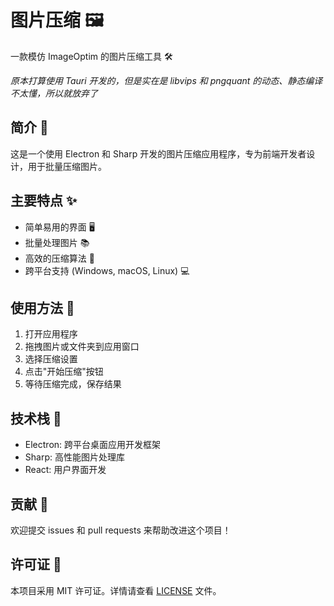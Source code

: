 # 图片压缩 🖼️

一款模仿 ImageOptim 的图片压缩工具 🛠️

*原本打算使用 Tauri 开发的，但是实在是 libvips 和 pngquant 的动态、静态编译不太懂，所以就放弃了*

## 简介 📝

这是一个使用 Electron 和 Sharp 开发的图片压缩应用程序，专为前端开发者设计，用于批量压缩图片。

## 主要特点 ✨

- 简单易用的界面 🖥️
- 批量处理图片 📚
- 高效的压缩算法 🚀
- 跨平台支持 (Windows, macOS, Linux) 💻

## 使用方法 🔧

1. 打开应用程序
2. 拖拽图片或文件夹到应用窗口
3. 选择压缩设置
4. 点击"开始压缩"按钮
5. 等待压缩完成，保存结果

## 技术栈 🔨

- Electron: 跨平台桌面应用开发框架
- Sharp: 高性能图片处理库
- React: 用户界面开发

## 贡献 🤝

欢迎提交 issues 和 pull requests 来帮助改进这个项目！

## 许可证 📄

本项目采用 MIT 许可证。详情请查看 [LICENSE](LICENSE) 文件。

